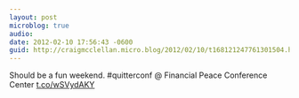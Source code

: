 ```yaml
---
layout: post
microblog: true
audio: 
date: 2012-02-10 17:56:43 -0600
guid: http://craigmcclellan.micro.blog/2012/02/10/t168121247761301504.html
---
```

Should be a fun weekend. #quitterconf  @ Financial Peace Conference Center [t.co/wSVydAKY](http://t.co/wSVydAKY)
